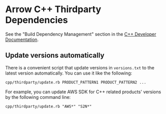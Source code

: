<!---
  Licensed to the Apache Software Foundation (ASF) under one
  or more contributor license agreements.  See the NOTICE file
  distributed with this work for additional information
  regarding copyright ownership.  The ASF licenses this file
  to you under the Apache License, Version 2.0 (the
  "License"); you may not use this file except in compliance
  with the License.  You may obtain a copy of the License at

    http://www.apache.org/licenses/LICENSE-2.0

  Unless required by applicable law or agreed to in writing,
  software distributed under the License is distributed on an
  "AS IS" BASIS, WITHOUT WARRANTIES OR CONDITIONS OF ANY
  KIND, either express or implied.  See the License for the
  specific language governing permissions and limitations
  under the License.
-->

# Arrow C++ Thirdparty Dependencies

See the "Build Dependency Management" section in the [C++ Developer
Documentation][1].

[1]: https://github.com/apache/arrow/blob/main/docs/source/developers/cpp/building.rst

## Update versions automatically

There is a convenient script that update versions in `versions.txt` to
the latest version automatically. You can use it like the following:

```console
cpp/thirdparty/update.rb PRODUCT_PATTERN1 PRODUCT_PATTERN2 ...
```

For example, you can update AWS SDK for C++ related products' versions
by the following command line:

```console
cpp/thirdparty/update.rb "AWS*" "S2N*"
```

